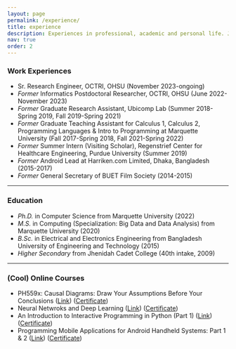 ```yaml
---
layout: page
permalink: /experience/
title: experience
description: Experiences in professional, academic and personal life. Jotted down in a page.
nav: true
order: 2
---
```


<h3>Work Experiences</h3>
<ul>
    <li>Sr. Research Engineer, OCTRI, OHSU (November 2023-ongoing)</li>
    <li><i>Former</i> Informatics Postdoctoral Researcher, OCTRI, OHSU (June 2022-November 2023)</li>
    <li><i>Former</i> Graduate Research Assistant, Ubicomp Lab (Summer 2018-Spring 2019, Fall 2019-Spring 2021)</li>
    <li><i>Former</i> Graduate Teaching Assistant for Calculus 1, Calculus 2, Programming Languages & Intro to Programming at Marquette University (Fall 2017-Spring 2018, Fall 2021-Spring 2022)</li>
    <li><i>Former</i> Summer Intern (Visiting Scholar), Regenstrief Center for Healthcare Engineering, Purdue University (Summer 2019)</li>
    <li><i>Former</i> Android Lead at Harriken.com Limited, Dhaka, Bangladesh (2015-2017)</li>
    <li><i>Former</i> General Secretary of BUET Film Society (2014-2015)</li>
</ul>

---

<h3>Education</h3>
<ul>
    <li><i>Ph.D.</i> in Computer Science from Marquette University (2022)</li>
    <li><i>M.S.</i> in Computing (Specialization: Big Data and Data Analysis) from Marquette University (2020)</li>
    <li><i>B.Sc.</i> in Electrical and Electronics Engineering from Bangladesh University of Engineering and Technology (2015)</li>
    <li><i>Higher Secondary</i> from Jhenidah Cadet College (40th intake, 2009)</li>
</ul>

---

<h3>(Cool) Online Courses</h3>
<ul>
    <li>PH559x: Causal Diagrams: Draw Your Assumptions Before Your Conclusions (<a href="https://www.edx.org/course/causal-diagrams-draw-your-assumptions-before-your-conclusions" target="_blank">Link</a>) (<a href="https://courses.edx.org/certificates/f044031abf9f4d8881d69b1c6fc9acec" target="_blank">Certificate</a>)</li>
    <li>Neural Netwroks and Deep Learning (<a href="https://www.coursera.org/learn/neural-networks-deep-learning" target="_blank">Link</a>) (<a href="https://www.coursera.org/account/accomplishments/verify/A33ZF4MHWDMR" target="_blank">Certificate</a>)</li>
    <li>An Introduction to Interactive Programming in Python (Part 1) (<a href="https://www.coursera.org/learn/interactive-python-1" target="_blank">Link</a>) (<a href="/assets/pdf/coursera_cert_python.pdf" target="_blank">Certificate</a>)</li>
    <li>Programming Mobile Applications for Android Handheld Systems: Part 1 & 2 (<a href="https://www.coursera.org/learn/android-programming" target="_blank">Link</a>) (<a href="https://www.coursera.org/account/accomplishments/records/DLT6SW67WU" target="_blank">Certificate</a>)</li>
</ul>

<!-- ---

<h3>Certifications</h3>
Blah blah blah

-->
